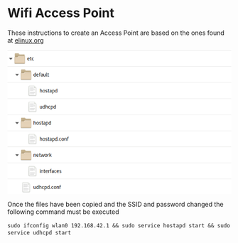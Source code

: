 Wifi Access Point
====================

These instructions to create an Access Point are based on the ones found at [elinux.org](https://elinux.org/RPI-Wireless-Hotspot#Instructions)

<img align="center" src="tree.png" >

Once the files have been copied and the SSID and password changed the following command must be executed

	
	sudo ifconfig wlan0 192.168.42.1 && sudo service hostapd start && sudo service udhcpd start
